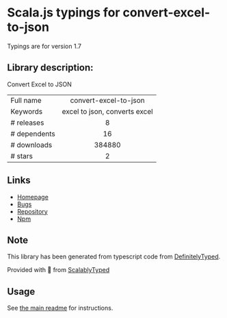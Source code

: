 
# Scala.js typings for convert-excel-to-json

Typings are for version 1.7

## Library description:
Convert Excel to JSON

|                    |                 |
| ------------------ | :-------------: |
| Full name          | convert-excel-to-json |
| Keywords           | excel to json, converts excel |
| # releases         | 8 |
| # dependents       | 16 |
| # downloads        | 384880 |
| # stars            | 2 |

## Links
- [Homepage](https://github.com/DiegoZoracKy/convert-excel-to-json/)
- [Bugs](https://github.com/DiegoZoracKy/convert-excel-to-json/issues)
- [Repository](https://github.com/DiegoZoracKy/convert-excel-to-json)
- [Npm](https://www.npmjs.com/package/convert-excel-to-json)
    


## Note
This library has been generated from typescript code from [DefinitelyTyped](https://definitelytyped.org).

Provided with :purple_heart: from [ScalablyTyped](https://github.com/oyvindberg/ScalablyTyped)

## Usage
See [the main readme](../../readme.md) for instructions.


